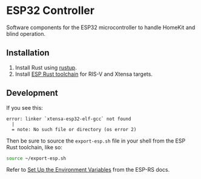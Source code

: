 # ESP32 Controller

Software components for the ESP32 microcontroller to handle HomeKit and blind operation.

## Installation

1. Install Rust using [rustup](https://rustup.rs/).
1. Install [ESP Rust toolchain](https://docs.esp-rs.org/book/installation/riscv-and-xtensa.html) for RIS-V and Xtensa targets.

## Development

If you see this:
```
error: linker `xtensa-esp32-elf-gcc` not found
  |
  = note: No such file or directory (os error 2)
```

Then be sure to source the `export-esp.sh` file in your shell from the ESP Rust toolchain, like so:
```sh
source ~/export-esp.sh
```

Refer to [Set Up the Environment Variables](https://docs.esp-rs.org/book/installation/riscv-and-xtensa.html#3-set-up-the-environment-variables) from the ESP-RS docs.
